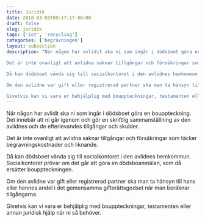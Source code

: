 ```yaml
---
title: Juridik
date: 2018-03-03T09:17:17-08:00
draft: false
slug: juridik
tags: ['iot', 'recycling']
categories: ['begravningen']
layout: subsection
description: "När någon har avlidit ska ni som ingår i dödsboet göra en bouppteckning. Det innebär att ni går igenom och gör en skriftlig sammanställning av den avlidnes och de efterlevandes tillgångar och skulder.

Det är inte ovanligt att avlidna saknar tillgångar och försäkringar som täcker begravningskostnader och liknande.

Då kan dödsboet vända sig till socialkontoret i den avlidnes hemkommun. Socialkontoret prövar om det går att göra en dödsboanmälan, som då ersätter bouppteckningen.

Om den avlidne var gift eller registrerad partner ska man ta hänsyn till hans eller hennes andel i det gemensamma giftorättsgodset när man beräknar tillgångarna.

Givetvis kan vi vara er behjälplig med bouppteckningar, testamenten eller annan juridisk hjälp när ni så behöver."
---
```



När någon har avlidit ska ni som ingår i dödsboet göra en bouppteckning. Det innebär att ni går igenom och gör en skriftlig sammanställning av den avlidnes och de efterlevandes tillgångar och skulder.

Det är inte ovanligt att avlidna saknar tillgångar och försäkringar som täcker begravningskostnader och liknande.

Då kan dödsboet vända sig till socialkontoret i den avlidnes hemkommun. Socialkontoret prövar om det går att göra en dödsboanmälan, som då ersätter bouppteckningen.

Om den avlidne var gift eller registrerad partner ska man ta hänsyn till hans eller hennes andel i det gemensamma giftorättsgodset när man beräknar tillgångarna.

Givetvis kan vi vara er behjälplig med bouppteckningar, testamenten eller annan juridisk hjälp när ni så behöver.
